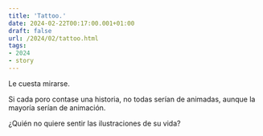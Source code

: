 ```yaml
---
title: 'Tattoo.'
date: 2024-02-22T00:17:00.001+01:00
draft: false
url: /2024/02/tattoo.html
tags: 
- 2024
- story
---
```


Le cuesta mirarse.  

Si cada poro contase una historia, no todas serían de animadas, aunque la mayoría serían de animación.  

¿Quién no quiere sentir las ilustraciones de su vida?  
